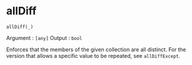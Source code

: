 # allDiff

```essence
allDiff(_)
```

Argument : `[any]`
Output   : `bool`

Enforces that the members of the given collection are all distinct.
For the version that allows a specific value to be repeated, see `allDiffExcept`.